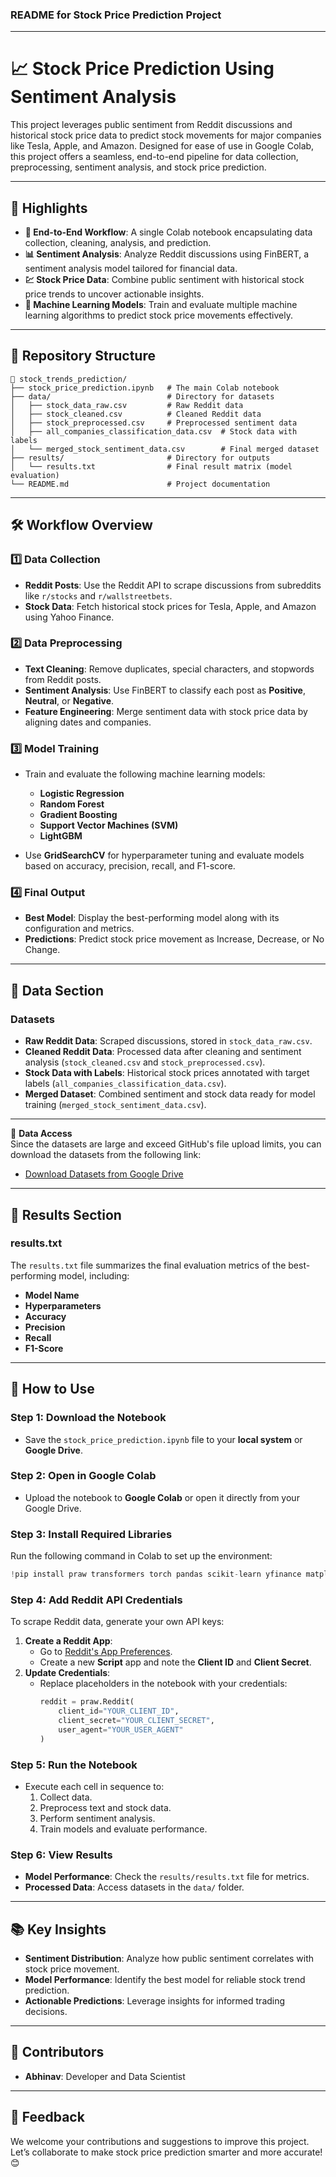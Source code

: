 ### README for Stock Price Prediction Project  

---

# **📈 Stock Price Prediction Using Sentiment Analysis**  

This project leverages public sentiment from Reddit discussions and historical stock price data to predict stock movements for major companies like Tesla, Apple, and Amazon. Designed for ease of use in Google Colab, this project offers a seamless, end-to-end pipeline for data collection, preprocessing, sentiment analysis, and stock price prediction.  

---

## **🌟 Highlights**  

- **🚀 End-to-End Workflow**: A single Colab notebook encapsulating data collection, cleaning, analysis, and prediction.  
- **📊 Sentiment Analysis**: Analyze Reddit discussions using FinBERT, a sentiment analysis model tailored for financial data.  
- **💹 Stock Price Data**: Combine public sentiment with historical stock price trends to uncover actionable insights.  
- **🤖 Machine Learning Models**: Train and evaluate multiple machine learning algorithms to predict stock price movements effectively.  

---

## **🔧 Repository Structure**

```  
📂 stock_trends_prediction/  
├── stock_price_prediction.ipynb   # The main Colab notebook  
├── data/                          # Directory for datasets  
│   ├── stock_data_raw.csv         # Raw Reddit data  
│   ├── stock_cleaned.csv          # Cleaned Reddit data  
│   ├── stock_preprocessed.csv     # Preprocessed sentiment data  
│   ├── all_companies_classification_data.csv  # Stock data with labels  
│   └── merged_stock_sentiment_data.csv        # Final merged dataset  
├── results/                       # Directory for outputs  
│   └── results.txt                # Final result matrix (model evaluation)  
└── README.md                      # Project documentation  
```  

---

## **🛠 Workflow Overview**

### **1️⃣ Data Collection**  
- **Reddit Posts**: Use the Reddit API to scrape discussions from subreddits like `r/stocks` and `r/wallstreetbets`.  
- **Stock Data**: Fetch historical stock prices for Tesla, Apple, and Amazon using Yahoo Finance.  

### **2️⃣ Data Preprocessing**  
- **Text Cleaning**: Remove duplicates, special characters, and stopwords from Reddit posts.  
- **Sentiment Analysis**: Use FinBERT to classify each post as **Positive**, **Neutral**, or **Negative**.  
- **Feature Engineering**: Merge sentiment data with stock price data by aligning dates and companies.  

### **3️⃣ Model Training**  
- Train and evaluate the following machine learning models:  
  - **Logistic Regression**  
  - **Random Forest**  
  - **Gradient Boosting**  
  - **Support Vector Machines (SVM)**  
  - **LightGBM**  

- Use **GridSearchCV** for hyperparameter tuning and evaluate models based on accuracy, precision, recall, and F1-score.  

### **4️⃣ Final Output**  
- **Best Model**: Display the best-performing model along with its configuration and metrics.  
- **Predictions**: Predict stock price movement as Increase, Decrease, or No Change.  

---

## **📂 Data Section**

### **Datasets**  
- **Raw Reddit Data**: Scraped discussions, stored in `stock_data_raw.csv`.  
- **Cleaned Reddit Data**: Processed data after cleaning and sentiment analysis (`stock_cleaned.csv` and `stock_preprocessed.csv`).  
- **Stock Data with Labels**: Historical stock prices annotated with target labels (`all_companies_classification_data.csv`).  
- **Merged Dataset**: Combined sentiment and stock data ready for model training (`merged_stock_sentiment_data.csv`).  

---

📂 **Data Access**  
Since the datasets are large and exceed GitHub's file upload limits, you can download the datasets from the following link:  

- [Download Datasets from Google Drive](https://drive.google.com/drive/folders/1clJ2-vsdypKNe32euxH6Rew2npiOpEGO?usp=sharing)


---

## **📁 Results Section**  

### **results.txt**  
The `results.txt` file summarizes the final evaluation metrics of the best-performing model, including:  
- **Model Name**  
- **Hyperparameters**  
- **Accuracy**  
- **Precision**  
- **Recall**  
- **F1-Score**  

---

## **🌟 How to Use**  

### **Step 1: Download the Notebook**  
- Save the `stock_price_prediction.ipynb` file to your **local system** or **Google Drive**.  

### **Step 2: Open in Google Colab**  
- Upload the notebook to **Google Colab** or open it directly from your Google Drive.  

### **Step 3: Install Required Libraries**  
Run the following command in Colab to set up the environment:  
```python  
!pip install praw transformers torch pandas scikit-learn yfinance matplotlib lightgbm  
```  

### **Step 4: Add Reddit API Credentials**  
To scrape Reddit data, generate your own API keys:  
1. **Create a Reddit App**:  
   - Go to [Reddit's App Preferences](https://www.reddit.com/prefs/apps).  
   - Create a new **Script** app and note the **Client ID** and **Client Secret**.  
2. **Update Credentials**:  
   - Replace placeholders in the notebook with your credentials:  
     ```python  
     reddit = praw.Reddit(
         client_id="YOUR_CLIENT_ID",          
         client_secret="YOUR_CLIENT_SECRET",  
         user_agent="YOUR_USER_AGENT"         
     )
     ```  

### **Step 5: Run the Notebook**  
- Execute each cell in sequence to:  
  1. Collect data.  
  2. Preprocess text and stock data.  
  3. Perform sentiment analysis.  
  4. Train models and evaluate performance.  

### **Step 6: View Results**  
- **Model Performance**: Check the `results/results.txt` file for metrics.  
- **Processed Data**: Access datasets in the `data/` folder.  

---

## **📚 Key Insights**

- **Sentiment Distribution**: Analyze how public sentiment correlates with stock price movement.  
- **Model Performance**: Identify the best model for reliable stock trend prediction.  
- **Actionable Predictions**: Leverage insights for informed trading decisions.  

---

## **🤝 Contributors**  

- **Abhinav**: Developer and Data Scientist  

---

## **💬 Feedback**  

We welcome your contributions and suggestions to improve this project. Let’s collaborate to make stock price prediction smarter and more accurate! 😊  
